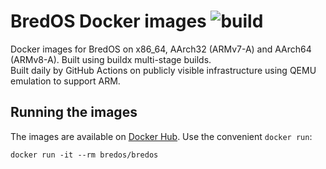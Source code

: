 # BredOS Docker images ![build](https://github.com/BredOS/BredOS-Docker/workflows/build/badge.svg)

Docker images for BredOS on x86_64, AArch32 (ARMv7-A) and AArch64 (ARMv8-A). Built using buildx multi-stage builds.<br />
Built daily by GitHub Actions on publicly visible infrastructure using QEMU emulation to support ARM.<br />

## Running the images

The images are available on [Docker Hub](https://hub.docker.com/r/bredos/bredos). Use the convenient `docker run`:

    docker run -it --rm bredos/bredos
